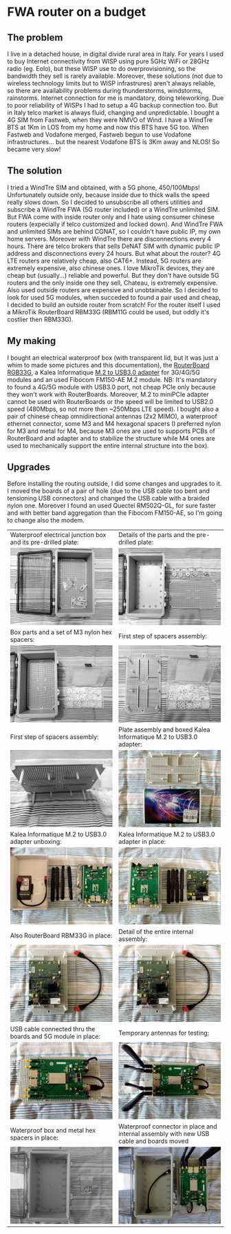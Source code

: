 # FWA router on a budget

## The problem

I live in a detached house, in digital divide rural area in Italy. For years I used to buy Internet connectivity from WISP using pure 5GHz WiFi or 28GHz radio (eg. Eolo), but these WISP use to do overprovisioning, so the bandwidth they sell is rarely available. 
Moreover, these solutions (not due to wireless technology limits but to WISP infrastrures) aren't always reliable, so there are availability problems during thunderstorms, windstorms, rainstorms. Internet connection for me is mandatory, doing teleworking.
Due to poor reliability of WISPs I had to setup a 4G backup connection too. But in Italy telco market is always fluid, changing and unpredictable. I bought a 4G SIM from Fastweb, when they were NMVO of Wind. 
I have a WindTre BTS at 1Km in LOS from my home and now this BTS have 5G too. When Fastweb and Vodafone merged, Fastweb begun to use Vodafone infrastructures... but the nearest Vodafone BTS is 3Km away and NLOS! So became very slow!

## The solution

I tried a WindTre SIM and obtained, with a 5G phone, 450/100Mbps! Unfortunately outside only, because inside due to thick walls the speed really slows down. So I decided to unsubscribe all others utilities and subscribe a WindTre FWA (5G router included) or a WindTre unlimited SIM.
But FWA come with inside router only and I hate using consumer chinese routers (expecially if telco customized and locked down). And WindTre FWA and unlimited SIMs are behind CGNAT, so I couldn't have public IP, my own home servers. Moreover with WindTre there are disconnections every 4 hours.
There are telco brokers that sells DeNAT SIM with dynamic public IP address and disconnections every 24 hours. But what about the router? 4G LTE routers are relatively cheap, also CAT6+. Instead, 5G routers are extremely expensive, also chinese ones.
I love MikroTik devices, they are cheap but (usually...) reliable and powerful. But they don't have outside 5G routers and the only inside one they sell, Chateau, is extremely expensive. Also used outside routers are expensive and unobtainable.
So I decided to look for used 5G modules, when succeded to found a pair used and cheap, I decided to build an outside router from scratch! For the router itself I used a MikroTik RouterBoard RBM33G (RBM11G could be used, but oddly it's costlier then RBM33G).

## My making

I bought an electrical waterproof box (with transparent lid, but it was just a whim to made some pictures and this documentation), the [RouterBoard RGB33G](https://mikrotik.com/product/rbm33g), a Kalea Informatique [M.2 to USB3.0 adapter](https://www.kalea-informatique.com/m-2-ngff-3g-4g-5g-module-to-usb-3-0-adapter-with-dual-sim-card-slot-and-power.htm) for 3G/4G/5G modules and an used Fibocom FM150-AE M.2 module.
NB: It's mandatory to found a 4G/5G module with USB3.0 port, not cheap PCIe only because they won't work with RouterBoards. Moreover, M.2 to miniPCIe adapter cannot be used with RouterBoards or the speed will be limited to USB2.0 speed (480Mbps, so not more then ~250Mbps LTE speed).
I bought also a pair of chinese cheap omnidirectional antennas (2x2 MIMO), a waterproof ethernet connector, some M3 and M4 hexagonal spacers (I preferred nylon for M3 and metal for M4, because M3 ones are used to supports PCBs of RouterBoard and adapter and to stabilize the structure while M4 ones are used to mechanically support the entire internal structure into the box).

## Upgrades

Before installing the routing outside, I did some changes and upgrades to it. I moved the boards of a pair of hole (due to the USB cable too bent and tensioning USB connectors) and changed the USB cable with a braided nylon one. Moreover I found an used Quectel RM502Q-GL, for sure faster and with better band aggregation than the Fibocom FM150-AE, so I'm going to change also the modem.

| | |
| ------------- | ------------- |
| Waterproof electrical junction box and its pre-drilled plate:| Details of the parts and the pre-drilled plate: |
| ![20250513_211718.jpg](20250513_211718.jpg) | ![20250513_211815.jpg](20250513_211815.jpg) |
| Box parts and a set of M3 nylon hex spacers: | First step of spacers assembly: |
| ![20250513_212418.jpg](20250513_212418.jpg) | ![20250513_215153.jpg](20250513_215153.jpg) |
| First step of spacers assembly:| Plate assembly and boxed Kalea Informatique M.2 to USB3.0 adapter: |
| ![20250513_215216.jpg](20250513_215216.jpg) | ![20250514_114826.jpg](20250514_114826.jpg) |
| Kalea Informatique M.2 to USB3.0 adapter unboxing:| Kalea Informatique M.2 to USB3.0 adapter in place: |
| ![20250514_115018.jpg](20250514_115018.jpg) | ![20250514_120543.jpg](20250514_120543.jpg) |
| Also RouterBoard RBM33G in place:| Detail of the entire internal assembly: |
| ![20250514_120818.jpg](20250514_120818.jpg) | ![20250514_120818.jpg](20250514_120818.jpg) |
| USB cable connected thru the boards and 5G module in place:| Temporary antennas for testing: |
| ![20250514_123355.jpg](20250514_123355.jpg) | ![20250514_123711.jpg](20250514_123711.jpg) |
| Waterproof box and metal hex spacers in place:| Waterproof connector in place and internal assembly with new USB cable and boards moved |
| ![20250515_154155.jpg](20250515_154155.jpg) | ![20250517_152932.jpg](20250517_152932.jpg) |

